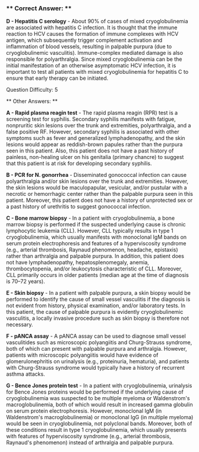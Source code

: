 ### ** Correct Answer: **

**D - Hepatitis C serology** - About 90% of cases of mixed cryoglobulinemia are associated with hepatitis C infection. It is thought that the immune reaction to HCV causes the formation of immune complexes with HCV antigen, which subsequently trigger complement activation and inflammation of blood vessels, resulting in palpable purpura (due to cryoglobulinemic vasculitis). Immune-complex mediated damage is also responsible for polyarthralgia. Since mixed cryoglobulinemia can be the initial manifestation of an otherwise asymptomatic HCV infection, it is important to test all patients with mixed cryoglobulinemia for hepatitis C to ensure that early therapy can be initiated.

Question Difficulty: 5

** Other Answers: **

**A - Rapid plasma reagin test** - The rapid plasma reagin (RPR) test is a screening test for syphilis. Secondary syphilis manifests with fatigue, nonpruritic skin lesions over the trunk and extremities, polyarthralgia, and a false positive RF. However, secondary syphilis is associated with other symptoms such as fever and generalized lymphadenopathy, and the skin lesions would appear as reddish-brown papules rather than the purpura seen in this patient. Also, this patient does not have a past history of painless, non-healing ulcer on his genitalia (primary chancre) to suggest that this patient is at risk for developing secondary syphilis.

**B - PCR for N. gonorrhea** - Disseminated gonococcal infection can cause polyarthralgia and/or skin lesions over the trunk and extremities. However, the skin lesions would be maculopapular, vesicular, and/or pustular with a necrotic or hemorrhagic center rather than the palpable purpura seen in this patient. Moreover, this patient does not have a history of unprotected sex or a past history of urethritis to suggest gonococcal infection.

**C - Bone marrow biopsy** - In a patient with cryoglobulinemia, a bone marrow biopsy is performed if the suspected underlying cause is chronic lymphocytic leukemia (CLL). However, CLL typically results in type 1 cryoglobulinemia, which usually manifests with monoclonal IgM bands on serum protein electrophoresis and features of a hyperviscosity syndrome (e.g., arterial thrombosis, Raynaud phenomenon, headache, epistaxis) rather than arthralgia and palpable purpura. In addition, this patient does not have lymphadenopathy, hepatosplenomegaly, anemia, thrombocytopenia, and/or leukocytosis characteristic of CLL. Moreover, CLL primarily occurs in older patients (median age at the time of diagnosis is 70–72 years).

**E - Skin biopsy** - In a patient with palpable purpura, a skin biopsy would be performed to identify the cause of small vessel vasculitis if the diagnosis is not evident from history, physical examination, and/or laboratory tests. In this patient, the cause of palpable purpura is evidently cryoglobulinemic vasculitis, a locally invasive procedure such as skin biopsy is therefore not necessary.

**F - pANCA assay** - A pANCA assay can be used to diagnose small vessel vasculitides such as microscopic polyangiitis and Churg-Strauss syndrome, both of which can present with palpable purpura and arthralgia. However, patients with microscopic polyangiitis would have evidence of glomerulonephritis on urinalysis (e.g., proteinuria, hematuria), and patients with Churg-Strauss syndrome would typically have a history of recurrent asthma attacks.

**G - Bence Jones protein test** - In a patient with cryoglobulinemia, urinalysis for Bence Jones proteins would be performed if the underlying cause of cryoglobulinemia was suspected to be multiple myeloma or Waldenstrom's macroglobulinemia, both of which would result in increased gamma globulin on serum protein electrophoresis. However, monoclonal IgM (in Waldenstrom's macroglobulinemia) or monoclonal IgG (in multiple myeloma) would be seen in cryoglobulinemia, not polyclonal bands. Moreover, both of these conditions result in type 1 cryoglobulinemia, which usually presents with features of hyperviscosity syndrome (e.g., arterial thrombosis, Raynaud's phenomenon) instead of arthralgia and palpable purpura.


